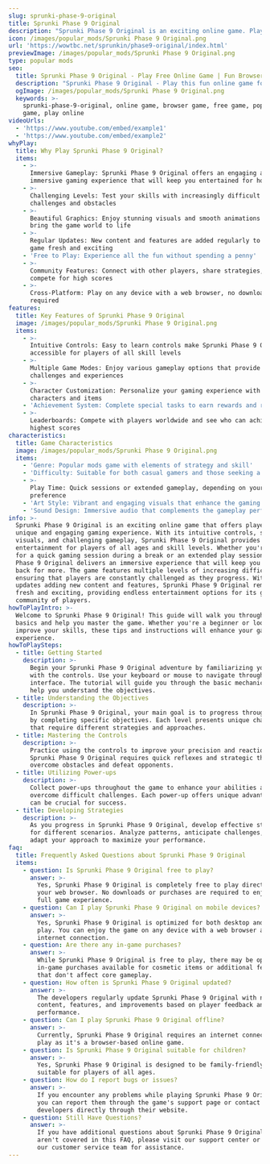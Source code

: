 ```yaml
---
slug: sprunki-phase-9-original
title: Sprunki Phase 9 Original
description: "Sprunki Phase 9 Original is an exciting online game. Play for free directly in your browser!"
icon: /images/popular_mods/Sprunki Phase 9 Original.png
url: 'https://wowtbc.net/sprunkin/phase9-original/index.html'
previewImage: /images/popular_mods/Sprunki Phase 9 Original.png
type: popular mods
seo:
  title: Sprunki Phase 9 Original - Play Free Online Game | Fun Browser Games
  description: "Sprunki Phase 9 Original - Play this fun online game for free in your browser. No download required!"
  ogImage: /images/popular_mods/Sprunki Phase 9 Original.png
  keywords: >-
    sprunki-phase-9-original, online game, browser game, free game, popular mods
    game, play online
videoUrls:
  - 'https://www.youtube.com/embed/example1'
  - 'https://www.youtube.com/embed/example2'
whyPlay:
  title: Why Play Sprunki Phase 9 Original?
  items:
    - >-
      Immersive Gameplay: Sprunki Phase 9 Original offers an engaging and
      immersive gaming experience that will keep you entertained for hours
    - >-
      Challenging Levels: Test your skills with increasingly difficult
      challenges and obstacles
    - >-
      Beautiful Graphics: Enjoy stunning visuals and smooth animations that
      bring the game world to life
    - >-
      Regular Updates: New content and features are added regularly to keep the
      game fresh and exciting
    - 'Free to Play: Experience all the fun without spending a penny'
    - >-
      Community Features: Connect with other players, share strategies, and
      compete for high scores
    - >-
      Cross-Platform: Play on any device with a web browser, no downloads
      required
features:
  title: Key Features of Sprunki Phase 9 Original
  image: /images/popular_mods/Sprunki Phase 9 Original.png
  items:
    - >-
      Intuitive Controls: Easy to learn controls make Sprunki Phase 9 Original
      accessible for players of all skill levels
    - >-
      Multiple Game Modes: Enjoy various gameplay options that provide different
      challenges and experiences
    - >-
      Character Customization: Personalize your gaming experience with unique
      characters and items
    - 'Achievement System: Complete special tasks to earn rewards and recognition'
    - >-
      Leaderboards: Compete with players worldwide and see who can achieve the
      highest scores
characteristics:
  title: Game Characteristics
  image: /images/popular_mods/Sprunki Phase 9 Original.png
  items:
    - 'Genre: Popular mods game with elements of strategy and skill'
    - 'Difficulty: Suitable for both casual gamers and those seeking a challenge'
    - >-
      Play Time: Quick sessions or extended gameplay, depending on your
      preference
    - 'Art Style: Vibrant and engaging visuals that enhance the gaming experience'
    - 'Sound Design: Immersive audio that complements the gameplay perfectly'
info: >-
  Sprunki Phase 9 Original is an exciting online game that offers players a
  unique and engaging gaming experience. With its intuitive controls, stunning
  visuals, and challenging gameplay, Sprunki Phase 9 Original provides hours of
  entertainment for players of all ages and skill levels. Whether you're looking
  for a quick gaming session during a break or an extended play session, Sprunki
  Phase 9 Original delivers an immersive experience that will keep you coming
  back for more. The game features multiple levels of increasing difficulty,
  ensuring that players are constantly challenged as they progress. With regular
  updates adding new content and features, Sprunki Phase 9 Original remains
  fresh and exciting, providing endless entertainment options for its growing
  community of players.
howToPlayIntro: >-
  Welcome to Sprunki Phase 9 Original! This guide will walk you through the
  basics and help you master the game. Whether you're a beginner or looking to
  improve your skills, these tips and instructions will enhance your gaming
  experience.
howToPlaySteps:
  - title: Getting Started
    description: >-
      Begin your Sprunki Phase 9 Original adventure by familiarizing yourself
      with the controls. Use your keyboard or mouse to navigate through the game
      interface. The tutorial will guide you through the basic mechanics and
      help you understand the objectives.
  - title: Understanding the Objectives
    description: >-
      In Sprunki Phase 9 Original, your main goal is to progress through levels
      by completing specific objectives. Each level presents unique challenges
      that require different strategies and approaches.
  - title: Mastering the Controls
    description: >-
      Practice using the controls to improve your precision and reaction time.
      Sprunki Phase 9 Original requires quick reflexes and strategic thinking to
      overcome obstacles and defeat opponents.
  - title: Utilizing Power-ups
    description: >-
      Collect power-ups throughout the game to enhance your abilities and
      overcome difficult challenges. Each power-up offers unique advantages that
      can be crucial for success.
  - title: Developing Strategies
    description: >-
      As you progress in Sprunki Phase 9 Original, develop effective strategies
      for different scenarios. Analyze patterns, anticipate challenges, and
      adapt your approach to maximize your performance.
faq:
  title: Frequently Asked Questions about Sprunki Phase 9 Original
  items:
    - question: Is Sprunki Phase 9 Original free to play?
      answer: >-
        Yes, Sprunki Phase 9 Original is completely free to play directly in
        your web browser. No downloads or purchases are required to enjoy the
        full game experience.
    - question: Can I play Sprunki Phase 9 Original on mobile devices?
      answer: >-
        Yes, Sprunki Phase 9 Original is optimized for both desktop and mobile
        play. You can enjoy the game on any device with a web browser and
        internet connection.
    - question: Are there any in-game purchases?
      answer: >-
        While Sprunki Phase 9 Original is free to play, there may be optional
        in-game purchases available for cosmetic items or additional features
        that don't affect core gameplay.
    - question: How often is Sprunki Phase 9 Original updated?
      answer: >-
        The developers regularly update Sprunki Phase 9 Original with new
        content, features, and improvements based on player feedback and game
        performance.
    - question: Can I play Sprunki Phase 9 Original offline?
      answer: >-
        Currently, Sprunki Phase 9 Original requires an internet connection to
        play as it's a browser-based online game.
    - question: Is Sprunki Phase 9 Original suitable for children?
      answer: >-
        Yes, Sprunki Phase 9 Original is designed to be family-friendly and
        suitable for players of all ages.
    - question: How do I report bugs or issues?
      answer: >-
        If you encounter any problems while playing Sprunki Phase 9 Original,
        you can report them through the game's support page or contact the
        developers directly through their website.
    - question: Still Have Questions?
      answer: >-
        If you have additional questions about Sprunki Phase 9 Original that
        aren't covered in this FAQ, please visit our support center or contact
        our customer service team for assistance.
---
```


